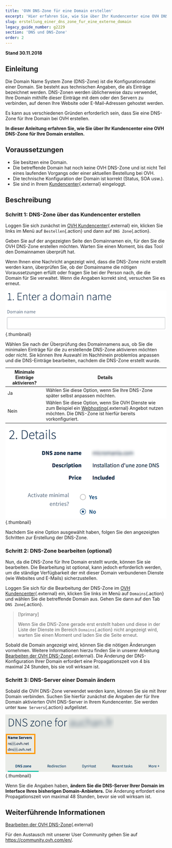 ```yaml
---
title: 'OVH DNS-Zone für eine Domain erstellen'
excerpt: 'Hier erfahren Sie, wie Sie über Ihr Kundencenter eine OVH DNS-Zone für Ihre Domain erstellen.'
slug: erstellung_einer_dns_zone_fur_eine_externe_domain
legacy_guide_number: g2229
section: 'DNS und DNS-Zone'
order: 2
---
```


**Stand 30.11.2018**

## Einleitung

Die Domain Name System Zone (DNS-Zone) ist die Konfigurationsdatei einer Domain. Sie besteht aus technischen Angaben, die als Einträge bezeichnet werden. DNS-Zonen werden üblicherweise dazu verwendet, Ihre Domain mithilfe dieser Einträge mit dem oder den Servern zu verbinden, auf denen Ihre Website oder E-Mail-Adressen gehostet werden.

Es kann aus verschiedenen Gründen erforderlich sein, dass Sie eine DNS-Zone für Ihre Domain bei OVH erstellen.

**In dieser Anleitung erfahren Sie, wie Sie über Ihr Kundencenter eine OVH DNS-Zone für Ihre Domain erstellen.**

## Voraussetzungen

- Sie besitzen eine Domain.
- Die betreffende Domain hat noch keine OVH DNS-Zone und ist nicht Teil eines laufenden Vorgangs oder einer aktuellen Bestellung bei OVH.
- Die technische Konfiguration der Domain ist korrekt (Status, SOA usw.).
- Sie sind in Ihrem [Kundencenter](https://www.ovh.com/auth/?action=gotomanager){.external} eingeloggt.

## Beschreibung

### Schritt 1: DNS-Zone über das Kundencenter erstellen

Loggen Sie sich zunächst im [OVH Kundencenter](https://www.ovh.com/auth/?action=gotomanager){.external} ein, klicken Sie links im Menü auf `Bestellen`{.action} und dann auf `DNS Zone`{.action}.

Geben Sie auf der angezeigten Seite den Domainnamen ein, für den Sie die OVH DNS-Zone erstellen möchten. Warten Sie einen Moment, bis das Tool den Domainnamen überprüft hat.

Wenn Ihnen eine Nachricht angezeigt wird, dass die DNS-Zone nicht erstellt werden kann, überprüfen Sie, ob der Domainname die nötigen Voraussetzungen erfüllt oder fragen Sie bei der Person nach, die die Domain für Sie verwaltet. Wenn die Angaben korrekt sind, versuchen Sie es erneut.

![dnszonecreate](images/dns-zone-create-step1.png){.thumbnail}

Wählen Sie nach der Überprüfung des Domainnamens aus, ob Sie die minimalen Einträge für die zu erstellende DNS-Zone aktivieren möchten oder nicht. Sie können Ihre Auswahl im Nachhinein problemlos anpassen und die DNS-Einträge bearbeiten, nachdem die DNS-Zone erstellt wurde.

|Minimale Einträge aktivieren?|Details|
|---|---|
|Ja|Wählen Sie diese Option, wenn Sie Ihre DNS-Zone später selbst anpassen möchten.|
|Nein|Wählen Sie diese Option, wenn Sie OVH Dienste wie zum Beispiel ein [Webhosting](https://www.ovh.de/hosting/){.external} Angebot nutzen möchten. Die DNS-Zone ist hierfür bereits vorkonfiguriert.|

![dnszonecreate](images/dns-zone-create-step2.png){.thumbnail}

Nachdem Sie eine Option ausgewählt haben, folgen Sie den angezeigten Schritten zur Erstellung der DNS-Zone.

### Schritt 2: DNS-Zone bearbeiten (optional)

Nun, da die DNS-Zone für Ihre Domain erstellt wurde, können Sie sie bearbeiten. Die Bearbeitung ist optional, kann jedoch erforderlich werden, um die ständige Verfügbarkeit der mit dieser Domain verbundenen Dienste (wie Websites und E-Mails) sicherzustellen.

Loggen Sie sich für die Bearbeitung der DNS-Zone im [OVH Kundencenter](https://www.ovh.com/auth/?action=gotomanager){.external} ein, klicken Sie links im Menü auf `Domains`{.action} und wählen Sie die betreffende Domain aus. Gehen Sie dann auf den Tab `DNS Zone`{.action}.

> [!primary]
>
> Wenn Sie die DNS-Zone gerade erst erstellt haben und diese in der Liste der Dienste im Bereich `Domains`{.action} nicht angezeigt wird, warten Sie einen Moment und laden Sie die Seite erneut.
>

Sobald die Domain angezeigt wird, können Sie die nötigen Änderungen vornehmen. Weitere Informationen hierzu finden Sie in unserer Anleitung [Bearbeiten der OVH DNS-Zone](https://docs.ovh.com/de/domains/webhosting_bearbeiten_der_dns_zone/){.external}. Die Änderung der DNS-Konfiguration Ihrer Domain erfordert eine Propagationszeit von 4 bis maximal 24 Stunden, bis sie voll wirksam ist.

### Schritt 3: DNS-Server einer Domain ändern

Sobald die OVH DNS-Zone verwendet werden kann, können Sie sie mit Ihrer Domain verbinden. Suchen Sie hierfür zunächst die Angaben der für Ihre Domain aktivierten OVH DNS-Server in Ihrem Kundencenter. Sie werden unter `Name Servers`{.action} aufgelistet.

![dnszonecreate](images/dns-zone-create-step3.png){.thumbnail}

Wenn Sie die Angaben haben, **ändern Sie die DNS-Server Ihrer Domain im Interface Ihres bisherigen Domain-Anbieters.** Die Änderung erfordert eine Propagationszeit von maximal 48 Stunden, bevor sie voll wirksam ist.

## Weiterführende Informationen

[Bearbeiten der OVH DNS-Zone](https://docs.ovh.com/de/domains/webhosting_bearbeiten_der_dns_zone/){.external}

Für den Austausch mit unserer User Community gehen Sie auf <https://community.ovh.com/en/>.